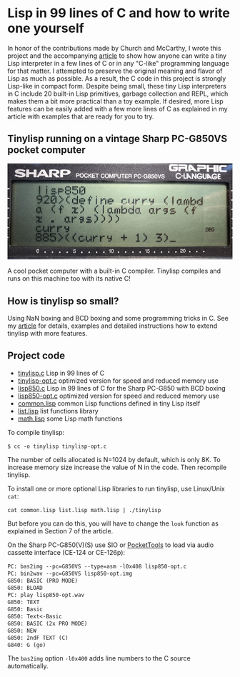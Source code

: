 # Lisp in 99 lines of C and how to write one yourself

In honor of the contributions made by Church and McCarthy, I wrote this project and the accompanying [article](tinylisp.pdf) to show how anyone can write a tiny Lisp interpreter in a few lines of C or in any "C-like" programming language for that matter.  I attempted to preserve the original meaning and flavor of Lisp as much as possible.  As a result, the C code in this project is strongly Lisp-like in compact form.  Despite being small, these tiny Lisp interpreters in C include 20 built-in Lisp primitives, garbage collection and REPL, which makes them a bit more practical than a toy example.  If desired, more Lisp features can be easily added with a few more lines of C as explained in my article with examples that are ready for you to try.

## Tinylisp running on a vintage Sharp PC-G850VS pocket computer

![PC-G850](lisp850.jpg)

A cool pocket computer with a built-in C compiler.  Tinylisp compiles and runs on this machine too with its native C!

## How is tinylisp so small?

Using NaN boxing and BCD boxing and some programming tricks in C.  See my [article](tinylisp.pdf) for details, examples and detailed instructions how to extend tinylisp with more features.

## Project code

- [tinylisp.c](src/tinylisp.c) Lisp in 99 lines of C
- [tinylisp-opt.c](src/tinylisp-opt.c) optimized version for speed and reduced memory use
- [lisp850.c](src/lisp850.c) Lisp in 99 lines of C for the Sharp PC-G850 with BCD boxing
- [lisp850-opt.c](src/lisp850-opt.c) optimized version for speed and reduced memory use
- [common.lisp](src/common.lisp) common Lisp functions defined in tiny Lisp itself
- [list.lisp](src/list.lisp) list functions library
- [math.lisp](src/math.lisp) some Lisp math functions

To compile tinylisp:
~~~
$ cc -o tinylisp tinylisp-opt.c
~~~
The number of cells allocated is N=1024 by default, which is only 8K.  To increase memory size increase the value of N in the code.  Then recompile tinylisp.

To install one or more optional Lisp libraries to run tinylisp, use Linux/Unix `cat`:
~~~
cat common.lisp list.lisp math.lisp | ./tinylisp
~~~
But before you can do this, you will have to change the `look` function as explained in Section 7 of the article.

On the Sharp PC-G850(V)(S) use SIO or [PocketTools](https://www.peil-partner.de/ifhe.de/sharp/) to load via audio cassette interface (CE-124 or CE-126p):
~~~
PC: bas2img --pc=G850VS --type=asm -l0x408 lisp850-opt.c
PC: bin2wav --pc=G850VS lisp850-opt.img
G850: BASIC (PRO MODE)
G850: BLOAD
PC: play lisp850-opt.wav
G850: TEXT
G850: Basic
G850: Text<-Basic
G850: BASIC (2x PRO MODE)
G850: NEW
G850: 2ndF TEXT (C)
G840: G (go)
~~~
The `bas2img` option `-l0x400` adds line numbers to the C source automatically.
